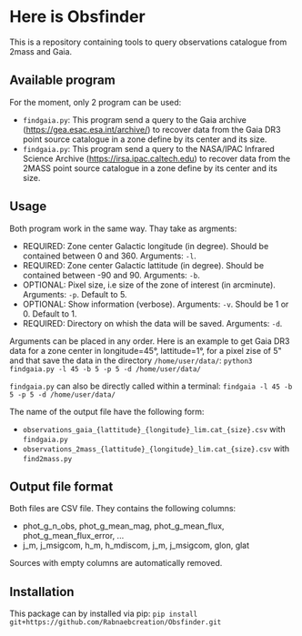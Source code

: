 # Here is Obsfinder
This is a repository containing tools to query observations catalogue from 2mass and Gaia.

## Available program
For the moment, only 2 program can be used:
- ```findgaia.py```: This program send a query to the Gaia archive (https://gea.esac.esa.int/archive/) to recover data from the Gaia DR3 point source catalogue in a zone define by its center and its size.
- ```findgaia.py```: This program send a query to the NASA/IPAC Infrared Science Archive (https://irsa.ipac.caltech.edu) to recover data from the 2MASS point source catalogue in a zone define by its center and its size.

## Usage
Both program work in the same way. Thay take as argments:
- REQUIRED: Zone center Galactic longitude (in degree). Should be contained between 0 and 360. Arguments: ```-l```.
- REQUIRED: Zone center Galactic lattitude (in degree). Should be contained between -90 and 90. Arguments: ```-b```.
- OPTIONAL: Pixel size, i.e size of the zone of interest (in arcminute). Arguments: ```-p```. Default to 5.
- OPTIONAL: Show information (verbose). Arguments: ```-v```. Should be 1 or 0. Default to 1.
- REQUIRED: Directory on whish the data will be saved. Arguments: ```-d```.

Arguments can be placed in any order. Here is an example to get Gaia DR3 data for a zone center in longitude=45°, lattitude=1°, for a pixel zise of 5" and that save the data in the directory ```/home/user/data/```:
```python3 findgaia.py -l 45 -b 5 -p 5 -d /home/user/data/```

```findgaia.py``` can also be directly called within a terminal:
```findgaia -l 45 -b 5 -p 5 -d /home/user/data/```

The name of the output file have the following form:
- ```observations_gaia_{lattitude}_{longitude}_lim.cat_{size}.csv``` with ```findgaia.py```
- ```observations_2mass_{lattitude}_{longitude}_lim.cat_{size}.csv``` with ```find2mass.py```

## Output file format
Both files are CSV file. They contains the following columns:
- phot_g_n_obs, phot_g_mean_mag, phot_g_mean_flux, phot_g_mean_flux_error, ...
- j_m, j_msigcom, h_m, h_mdiscom, j_m, j_msigcom, glon, glat
 
 Sources with empty columns are automatically removed.

## Installation
This package can by installed via pip:
```pip install git+https://github.com/Rabnaebcreation/Obsfinder.git```
